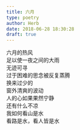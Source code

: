 ```yaml
---  
title: 六月  
type: poetry  
author: Herb  
date: 2018-06-28 18:30:28  
draft: true
---  
```

六月的热风  
足以使一夜之间的大雨  
无迹可寻  
过于困难的思念被反复蒸腾  
换来过少的  
窗外清爽的波动  
人的心如果果然宁静  
还有什么不凉  
我如何看山是水  
看路是水，看人皆是水